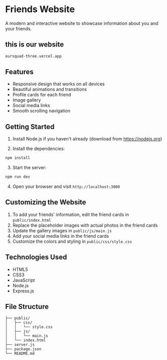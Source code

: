 # Friends Website

A modern and interactive website to showcase information about you and your friends.
## this is our website 
```bash
oursquad-three.vercel.app
```
## Features

- Responsive design that works on all devices
- Beautiful animations and transitions
- Profile cards for each friend
- Image gallery
- Social media links
- Smooth scrolling navigation

## Getting Started

1. Install Node.js if you haven't already (download from https://nodejs.org)

2. Install the dependencies:
```bash
npm install
```

3. Start the server:
```bash
npm run dev
```

4. Open your browser and visit `http://localhost:3000`

## Customizing the Website

1. To add your friends' information, edit the friend cards in `public/index.html`
2. Replace the placeholder images with actual photos in the friend cards
3. Update the gallery images in `public/js/main.js`
4. Add your social media links in the friend cards
5. Customize the colors and styling in `public/css/style.css`

## Technologies Used

- HTML5
- CSS3
- JavaScript
- Node.js
- Express.js

## File Structure

```
├── public/
│   ├── css/
│   │   └── style.css
│   ├── js/
│   │   └── main.js
│   └── index.html
├── server.js
├── package.json
└── README.md
``` 

